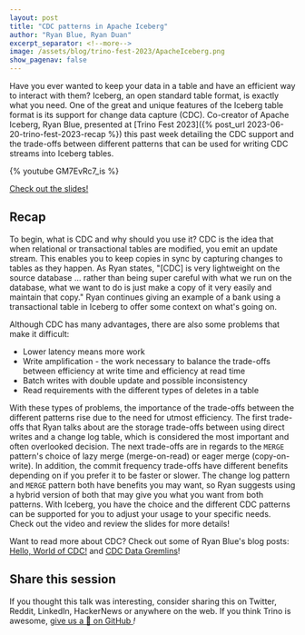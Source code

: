 ```yaml
---
layout: post
title: "CDC patterns in Apache Iceberg"
author: "Ryan Blue, Ryan Duan"
excerpt_separator: <!--more-->
image: /assets/blog/trino-fest-2023/ApacheIceberg.png
show_pagenav: false
---
```


Have you ever wanted to keep your data in a table and have an efficient way to
interact with them? Iceberg, an open standard table format, is
exactly what you need. One of the great and unique features of the Iceberg
table format is its support for change data capture (CDC). Co-creator of
Apache Iceberg, Ryan Blue, presented at [Trino Fest 2023]({% post_url
2023-06-20-trino-fest-2023-recap %}) this past week detailing the CDC support
and the trade-offs between different patterns that can be used for writing
CDC streams into Iceberg tables.

<!--more-->

{% youtube GM7EvRc7_is %}

<a class="btn btn-pink btn-md" target="_blank" href="/assets/blog/trino-fest-2023/TrinoFest2023Iceberg.pdf">
  Check out the slides!
</a>

## Recap

To begin, what is CDC and why should you use it? CDC is the idea that when
relational or transactional tables are modified, you emit an update stream.
This enables you to keep copies in sync by capturing changes to tables as
they happen. As Ryan states, "[CDC] is very lightweight on the source
database ... rather than being super careful with what we run on the database,
what we want to do is just make a copy of it very easily and maintain that
copy." Ryan continues giving an example of a bank using a transactional table
in Iceberg to offer some context on what's going on.

Although CDC has many advantages, there are also some problems that make it
difficult:

* Lower latency means more work
* Write amplification - the work necessary to balance the trade-offs between
  efficiency at write time and efficiency at read time
* Batch writes with double update and possible inconsistency
* Read requirements with the different types of deletes in a table

With these types of problems, the importance of the trade-offs between the
different patterns rise due to the need for utmost efficiency. The first
trade-offs that Ryan talks about are the storage trade-offs between using direct
writes and a change log table, which is considered the most important and often
overlooked decision. The next trade-offs are in regards to the `MERGE` pattern's
choice of lazy merge (merge-on-read) or eager merge (copy-on-write). In
addition, the commit frequency trade-offs have different benefits depending on if you
prefer it to be faster or slower. The change log pattern and `MERGE` pattern both
have benefits you may want, so Ryan suggests using a hybrid version of both that
may give you what you want from both patterns. With Iceberg, you have the choice and the
different CDC patterns can be supported for you to adjust your usage to your
specific needs. Check out the video and review the slides for more details!

Want to read more about CDC? Check out some of Ryan Blue's blog posts:
[Hello, World of CDC!](https://tabular.io/blog/hello-world-of-cdc/) and [CDC
Data Gremlins](https://tabular.io/blog/cdc-data-gremlins/)!

## Share this session

If you thought this talk was interesting, consider sharing this on Twitter,
Reddit, LinkedIn, HackerNews or anywhere on the web. If you think Trino is awesome,
[give us a 🌟 on GitHub <i class="fab fa-github"/>](https://github.com/trinodb/trino)!